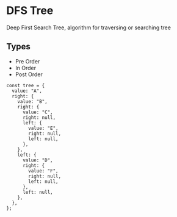 # DFS Tree

Deep First Search Tree, algorithm for traversing or searching tree

## Types

- Pre Order
- In Order
- Post Order

```
const tree = {
  value: "A",
  right: {
    value: "B",
    right: {
      value: "C",
      right: null,
      left: {
        value: "E",
        right: null,
        left: null,
      },
    },
    left: {
      value: "D",
      right: {
        value: "F",
        right: null,
        left: null,
      },
      left: null,
    },
  },
};
```

